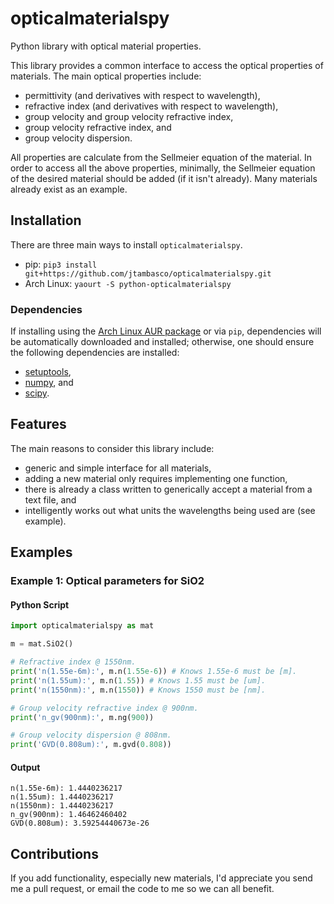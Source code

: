 # opticalmaterialspy
Python library with optical material properties.

This library provides a common interface to access the optical properties of materials.  The main optical properties include:

* permittivity (and derivatives with respect to wavelength),
* refractive index (and derivatives with respect to wavelength),
* group velocity and group velocity refractive index,
* group velocity refractive index, and
* group velocity dispersion.

All properties are calculate from the Sellmeier equation of the material.  In order to access all the above properties, minimally, the Sellmeier equation of the desired material should be added (if it isn't already).  Many materials already exist as an example.

## Installation
There are three main ways to install `opticalmaterialspy`.

* pip: `pip3 install git+https://github.com/jtambasco/opticalmaterialspy.git`
* Arch Linux: `yaourt -S python-opticalmaterialspy`

### Dependencies
If installing using the [Arch Linux AUR package](https://aur.archlinux.org/packages/python-opticalmaterialspy/) or via `pip`, dependencies will be automatically downloaded and installed; otherwise, one should ensure the following dependencies are installed:

* [setuptools](https://pypi.python.org/pypi/setuptools),
* [numpy](http://www.numpy.org/), and
* [scipy](https://www.scipy.org/).

## Features
The main reasons to consider this library include:

* generic and simple interface for all materials,
* adding a new material only requires implementing one function,
* there is already a class written to generically accept a material from a text file, and
* intelligently works out what units the wavelengths being used are (see example).

## Examples
### Example 1: Optical parameters for SiO2
#### Python Script
```python
import opticalmaterialspy as mat

m = mat.SiO2()

# Refractive index @ 1550nm.
print('n(1.55e-6m):', m.n(1.55e-6)) # Knows 1.55e-6 must be [m].
print('n(1.55um):', m.n(1.55)) # Knows 1.55 must be [um].
print('n(1550nm):', m.n(1550)) # Knows 1550 must be [nm].

# Group velocity refractive index @ 900nm.
print('n_gv(900nm):', m.ng(900))

# Group velocity dispersion @ 808nm.
print('GVD(0.808um):', m.gvd(0.808))
```
	
#### Output
```
n(1.55e-6m): 1.4440236217
n(1.55um): 1.4440236217
n(1550nm): 1.4440236217
n_gv(900nm): 1.46462460402
GVD(0.808um): 3.59254440673e-26
```

## Contributions
If you add functionality, especially new materials, I'd appreciate you send me a pull request, or email the code to me so we can all benefit.